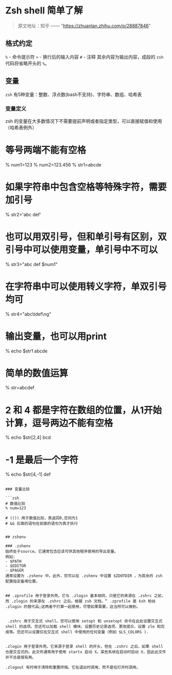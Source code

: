 # Zsh shell 简单了解

> 原文地址：知乎 —— "https://zhuanlan.zhihu.com/p/28887846"

## 格式约定

`%` - 命令提示符
`>` - 换行后的输入内容
`#` - 注释
其余内容为输出内容，成段的 `zsh` 代码将省略开头的 `%`。

## 变量

`zsh` 有5种变量：整数、浮点数(bash不支持)、字符串、数组、哈希表

### 变量定义

zsh 的变量在大多数情况下不需要提前声明或者指定类型，可以直接赋值和使用（哈希表例外）

# 等号两端不能有空格
% num1=123
% num2=123.456
% str1=abcde

# 如果字符串中包含空格等特殊字符，需要加引号
% str2='abc def'

# 也可以用双引号，但和单引号有区别，双引号中可以使用变量，单引号中不可以
% str3="abc def $num1"

# 在字符串中可以使用转义字符，单双引号均可
% str4="abc\tdef\ng"

# 输出变量，也可以用print
% echo $str1
abcde

# 简单的数值运算
% str=abcdef

# 2 和 4 都是字符在数组的位置，从1开始计算，逗号两边不能有空格
% echo $str[2,4]
bcd

# -1 是最后一个字符
% echo $str[4,-1]
def
```

### 变量比较

```zsh
# 数值比较
% num=123

# (()) 用于数值比较，真返回0,否则为1
# && 后面的语句在前面的语句为真才执行


## zshenv

### .zshenv
始终处于source。它通常包含应该可供其他程序使用的导出变量。
例如:
- $PATH
- $EDITOR
- $PAGER 
通常设置为 .zshenv 中。此外，您可以在 .zshenv 中设置 $ZDOTDIR ，为其余的 zsh 配置指定备用位置。


## .zprofile 用于登录外壳。它与 .zlogin 基本相同，只是它的来源在 .zshrc 之前，而 .zlogin 的来源在 .zshrc 之后。根据 zsh 文档，“ .zprofile 是 ksh 粉丝 .zlogin 的替代品;这两者不打算一起使用，尽管如果需要，这当然可以做到。


 .zshrc 用于交互式 shell。您可以使用 setopt 和 unsetopt 命令在此处设置交互式 shell 的选项。您还可以加载 shell 模块、设置历史记录选项、更改提示、设置 zle 和完成等。您还可以设置仅在交互式 shell 中使用的任何变量（例如 $LS_COLORS ).


.zlogin 用于登录外壳。它来源于登录 shell 的开头，但在 .zshrc 之后，如果 shell 也是交互式的。此文件通常用于使用 startx 启动 X。某些系统在启动时启动 X，因此此文件并不总是很有用。

.zlogout 有时用于清除和重置终端。它在退出时调用，而不是在打开时调用。
```
